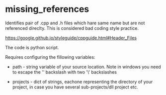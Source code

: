 # missing_references
Identifies pair of .cpp and .h files which hare same name but are not referenced direclty. 
This is considered bad coding style practice.

https://google.github.io/styleguide/cppguide.html#Header_Files

The code is python script.

Requires configuring the fillowing variables:

* path - string variable of your source location. Note in windows you need to escape the '\' backslash with two '\\' backslashes

* projects - dict of strings, eachone representing the directory of your project, in case you have several sub-projects/dll project etc.

